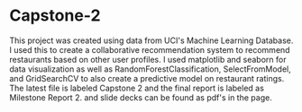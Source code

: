 # Capstone-2
This project was created using data from UCI's Machine Learning Database. I used this to create a collaborative recommendation system to recommend restaurants based on other user profiles.
I used matplotlib and seaborn for data visualization as well as RandomForestClassification, SelectFromModel, and GridSearchCV to also create a predictive model on restaurant ratings.
The latest file is labeled Capstone 2 and the final report is labeled as Milestone Report 2. and slide decks can be found as pdf's in the page.
